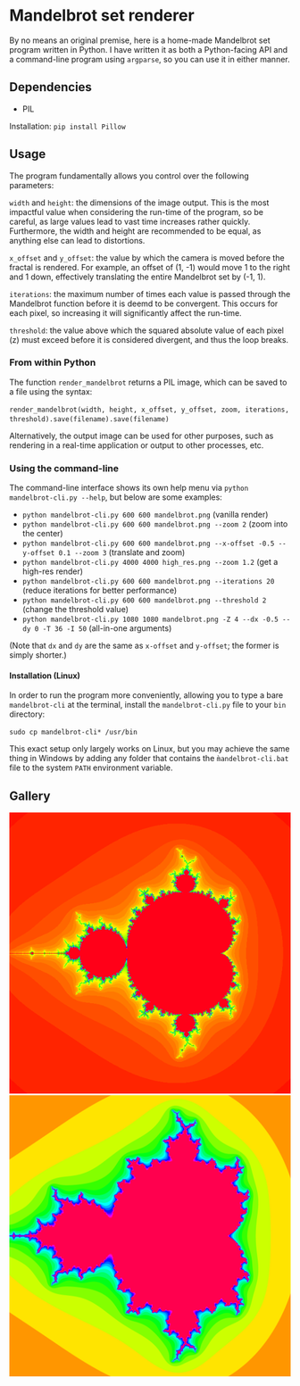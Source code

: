 # Mandelbrot set renderer
By no means an original premise, here is a home-made Mandelbrot set program written in Python.
I have written it as both a Python-facing API and a command-line program using `argparse`,
so you can use it in either manner.

## Dependencies
* PIL

Installation: `pip install Pillow`

## Usage
The program fundamentally allows you control over the following parameters:

`width` and `height`: the dimensions of the image output. This is the most impactful
value when considering the run-time of the program, so be careful, as large
values lead to vast time increases rather quickly.
Furthermore, the width and height are recommended to be equal, as anything else can lead to distortions.

`x_offset` and `y_offset`: the value by which the camera is moved before the fractal is rendered.
For example, an offset of (1, -1) would move 1 to the right and 1 down, effectively translating
the entire Mandelbrot set by (-1, 1).

`iterations`: the maximum number of times each value is passed through the Mandelbrot function before
it is deemd to be convergent. This occurs for each pixel, so increasing it will significantly affect the
run-time.

`threshold`: the value above which the squared absolute value of each pixel (z) must exceed before it is considered
divergent, and thus the loop breaks.

### From within Python
The function `render_mandelbrot` returns a PIL image, which can be saved to a file using the syntax:

`render_mandelbrot(width, height, x_offset, y_offset, zoom, iterations, threshold).save(filename).save(filename)`

Alternatively, the output image can be used for other purposes, such as rendering in a real-time application
or output to other processes, etc.

### Using the command-line
The command-line interface shows its own help menu via `python mandelbrot-cli.py --help`, but below are some examples:

* `python mandelbrot-cli.py 600 600 mandelbrot.png` (vanilla render)
* `python mandelbrot-cli.py 600 600 mandelbrot.png --zoom 2` (zoom into the center)
* `python mandelbrot-cli.py 600 600 mandelbrot.png --x-offset -0.5 --y-offset 0.1 --zoom 3` (translate and zoom)
* `python mandelbrot-cli.py 4000 4000 high_res.png --zoom 1.2` (get a high-res render)
* `python mandelbrot-cli.py 600 600 mandelbrot.png --iterations 20` (reduce iterations for better performance)
* `python mandelbrot-cli.py 600 600 mandelbrot.png --threshold 2` (change the threshold value)
* `python mandelbrot-cli.py 1080 1080 mandelbrot.png -Z 4 --dx -0.5 --dy 0 -T 36 -I 50` (all-in-one arguments)

(Note that `dx` and `dy` are the same as `x-offset` and `y-offset`; the former is simply shorter.)

#### Installation (Linux)
In order to run the program more conveniently, allowing you to type a bare `mandelbrot-cli` at the terminal, install the `mandelbrot-cli.py` file to your `bin` directory:

`sudo cp mandelbrot-cli* /usr/bin`

This exact setup only largely works on Linux, but you may achieve the same thing in Windows by adding any folder that
contains the `m̀andelbrot-cli.bat` file to the system `PATH` environment variable.

## Gallery
![Mandelbrot set render](assets/mandelbrot.png "Mandelbrot Set")
![High-res, low-iteration render](assets/high_res.png "High-resolution, lower-iteration render")